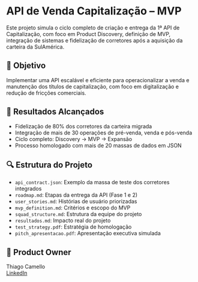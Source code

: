 # API de Venda Capitalização – MVP

Este projeto simula o ciclo completo de criação e entrega da 1ª API de Capitalização, com foco em Product Discovery, definição de MVP, integração de sistemas e fidelização de corretores após a aquisição da carteira da SulAmérica.

## 🎯 Objetivo
Implementar uma API escalável e eficiente para operacionalizar a venda e manutenção dos títulos de capitalização, com foco em digitalização e redução de fricções comerciais.

## 🚀 Resultados Alcançados
- Fidelização de 80% dos corretores da carteira migrada
- Integração de mais de 30 operações de pré-venda, venda e pós-venda
- Ciclo completo: Discovery → MVP → Expansão
- Processo homologado com mais de 20 massas de dados em JSON

## 🔍 Estrutura do Projeto
- `api_contract.json`: Exemplo da massa de teste dos corretores integrados
- `roadmap.md`: Etapas da entrega da API (Fase 1 e 2)
- `user_stories.md`: Histórias de usuário priorizadas
- `mvp_definition.md`: Critérios e escopo do MVP
- `squad_structure.md`: Estrutura da equipe do projeto
- `resultados.md`: Impacto real do projeto
- `test_strategy.pdf`: Estratégia de homologação
- `pitch_apresentacao.pdf`: Apresentação executiva simulada

## 👤 Product Owner
Thiago Camello  
[LinkedIn](https://www.linkedin.com/in/thiagocamello)
